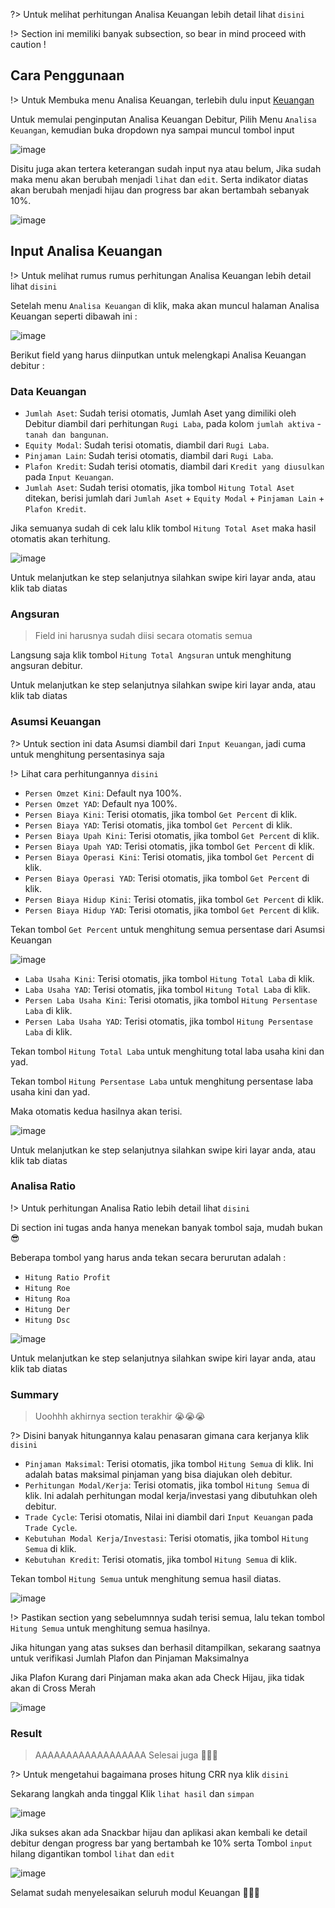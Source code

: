 ?> Untuk melihat perhitungan Analisa Keuangan lebih detail lihat `disini`

!> Section ini memiliki banyak subsection, so bear in mind proceed with caution !

## Cara Penggunaan

!> Untuk Membuka menu Analisa Keuangan, terlebih dulu input [Keuangan](keuangan.md)

Untuk memulai penginputan Analisa Keuangan Debitur, Pilih Menu `Analisa Keuangan`, kemudian buka dropdown nya sampai muncul tombol input 

![image](https://user-images.githubusercontent.com/45744788/199902911-780ca932-7621-47d9-86a8-1c24126e7378.png)

Disitu juga akan tertera keterangan sudah input nya atau belum, Jika sudah maka menu akan berubah menjadi `lihat` dan `edit`.
Serta indikator diatas akan berubah menjadi hijau dan progress bar akan bertambah sebanyak 10%.

![image](https://user-images.githubusercontent.com/45744788/199923965-9afab3fb-996c-4323-9a27-48ab1c2f6562.png)

## Input Analisa Keuangan

!> Untuk melihat rumus rumus perhitungan Analisa Keuangan lebih detail lihat `disini`

Setelah menu `Analisa Keuangan` di klik, maka akan muncul halaman Analisa Keuangan seperti dibawah ini : 

![image](https://user-images.githubusercontent.com/45744788/199903539-b23d91cd-b2c5-42ba-9801-63fbf3ef3b77.png)

Berikut field yang harus diinputkan untuk melengkapi Analisa Keuangan debitur :

### Data Keuangan

- `Jumlah Aset`: Sudah terisi otomatis, Jumlah Aset yang dimiliki oleh Debitur diambil dari perhitungan `Rugi Laba`, pada kolom `jumlah aktiva` - `tanah dan bangunan`.
- `Equity Modal`: Sudah terisi otomatis, diambil dari `Rugi Laba`.
- `Pinjaman Lain`: Sudah terisi otomatis, diambil dari `Rugi Laba`.
- `Plafon Kredit`: Sudah terisi otomatis, diambil dari `Kredit yang diusulkan` pada `Input Keuangan`.
- `Jumlah Aset`: Sudah terisi otomatis, jika tombol `Hitung Total Aset` ditekan, berisi jumlah dari `Jumlah Aset` + `Equity Modal` + `Pinjaman Lain` + `Plafon Kredit`.

Jika semuanya sudah di cek lalu klik tombol `Hitung Total Aset` maka hasil otomatis akan terhitung.

![image](https://user-images.githubusercontent.com/45744788/199905921-6fecf061-a50e-460f-841a-faca1fd4453d.png)

Untuk melanjutkan ke step selanjutnya silahkan swipe kiri layar anda, atau klik tab diatas


### Angsuran

> Field ini harusnya sudah diisi secara otomatis semua

Langsung saja klik tombol `Hitung Total Angsuran` untuk menghitung angsuran debitur.

Untuk melanjutkan ke step selanjutnya silahkan swipe kiri layar anda, atau klik tab diatas


### Asumsi Keuangan

?> Untuk section ini data Asumsi diambil dari `Input Keuangan`, jadi cuma untuk menghitung persentasinya saja

!> Lihat cara perhitungannya `disini`

- `Persen Omzet Kini`: Default nya 100%.
- `Persen Omzet YAD`: Default nya 100%.
- `Persen Biaya Kini`: Terisi otomatis, jika tombol `Get Percent` di klik.
- `Persen Biaya YAD`: Terisi otomatis, jika tombol `Get Percent` di klik.
- `Persen Biaya Upah Kini`: Terisi otomatis, jika tombol `Get Percent` di klik.
- `Persen Biaya Upah YAD`: Terisi otomatis, jika tombol `Get Percent` di klik.
- `Persen Biaya Operasi Kini`: Terisi otomatis, jika tombol `Get Percent` di klik.
- `Persen Biaya Operasi YAD`: Terisi otomatis, jika tombol `Get Percent` di klik.
- `Persen Biaya Hidup Kini`: Terisi otomatis, jika tombol `Get Percent` di klik.
- `Persen Biaya Hidup YAD`: Terisi otomatis, jika tombol `Get Percent` di klik.

Tekan tombol `Get Percent` untuk menghitung semua persentase dari Asumsi Keuangan

![image](https://user-images.githubusercontent.com/45744788/199910276-c4d0c791-4525-4d90-9e34-9d11b6a40aa4.png)

- `Laba Usaha Kini`: Terisi otomatis, jika tombol `Hitung Total Laba` di klik.
- `Laba Usaha YAD`: Terisi otomatis, jika tombol `Hitung Total Laba` di klik.
- `Persen Laba Usaha Kini`: Terisi otomatis, jika tombol `Hitung Persentase Laba` di klik. 
- `Persen Laba Usaha YAD`: Terisi otomatis, jika tombol `Hitung Persentase Laba` di klik.


Tekan tombol `Hitung Total Laba` untuk menghitung total laba usaha kini dan yad.

Tekan tombol `Hitung Persentase Laba` untuk menghitung persentase laba usaha kini dan yad.

Maka otomatis kedua hasilnya akan terisi.

![image](https://user-images.githubusercontent.com/45744788/199915194-282f217c-c57c-4934-a959-85fb297b2a86.png)

Untuk melanjutkan ke step selanjutnya silahkan swipe kiri layar anda, atau klik tab diatas

### Analisa Ratio

!> Untuk perhitungan Analisa Ratio lebih detail lihat `disini`

Di section ini tugas anda hanya menekan banyak tombol saja, mudah bukan 😎

Beberapa tombol yang harus anda tekan secara berurutan adalah :

- `Hitung Ratio Profit`
- `Hitung Roe`
- `Hitung Roa`
- `Hitung Der`
- `Hitung Dsc`

![image](https://user-images.githubusercontent.com/45744788/199917592-b37fc896-45ce-42e8-9a31-3bb37bdb6590.png)

Untuk melanjutkan ke step selanjutnya silahkan swipe kiri layar anda, atau klik tab diatas

### Summary

> Uoohhh akhirnya section terakhir 😭😭😭

?> Disini banyak hitungannya kalau penasaran gimana cara kerjanya klik `disini`

- `Pinjaman Maksimal`: Terisi otomatis, jika tombol `Hitung Semua` di klik. Ini adalah batas maksimal pinjaman yang bisa diajukan oleh debitur. 
- `Perhitungan Modal/Kerja`: Terisi otomatis, jika tombol `Hitung Semua` di klik. Ini adalah perhitungan modal kerja/investasi yang dibutuhkan oleh debitur.
- `Trade Cycle`: Terisi otomatis, Nilai ini diambil dari `Input Keuangan` pada `Trade Cycle`.
- `Kebutuhan Modal Kerja/Investasi`: Terisi otomatis, jika tombol `Hitung Semua` di klik.
- `Kebutuhan Kredit`: Terisi otomatis, jika tombol `Hitung Semua` di klik. 

Tekan tombol `Hitung Semua` untuk menghitung semua hasil diatas.

![image](https://user-images.githubusercontent.com/45744788/199920720-4895dff8-0d9e-47d6-8742-ecbc83ee5151.png)

!> Pastikan section yang sebelumnnya sudah terisi semua, lalu tekan tombol `Hitung Semua` untuk menghitung semua hasilnya.

Jika hitungan yang atas sukses dan berhasil ditampilkan, sekarang saatnya untuk verifikasi Jumlah Plafon dan Pinjaman Maksimalnya

Jika Plafon Kurang dari Pinjaman maka akan ada Check Hijau, jika tidak akan di Cross Merah

![image](https://user-images.githubusercontent.com/45744788/199921149-48bc0b0b-0f56-4104-8532-f0ca9208bb10.png)

### Result

> AAAAAAAAAAAAAAAAAA Selesai juga 🤣🤣🤣

?> Untuk mengetahui bagaimana proses hitung CRR nya klik `disini`

Sekarang langkah anda tinggal Klik `lihat hasil` dan `simpan` 

![image](https://user-images.githubusercontent.com/45744788/199922642-064f1d55-1241-42b4-8570-0dcdb67c6f9f.png)

Jika sukses akan ada Snackbar hijau dan aplikasi akan kembali ke detail debitur dengan progress bar yang bertambah ke 10% serta Tombol `input` hilang digantikan tombol `lihat` dan `edit`

![image](https://user-images.githubusercontent.com/45744788/199922781-fc213eaa-50fa-486b-8a81-6f475e0d6b91.png)

Selamat sudah menyelesaikan seluruh modul Keuangan 🎉🎉🎉
